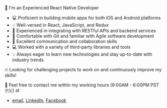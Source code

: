 🚀 I'm an Experienced React Native Developer

* 💻 Proficient in building mobile apps for both iOS and Android platforms
* 💡 Well-versed in React, JavaScript, and Redux
* 📱 Experienced in integrating with RESTful APIs and backend services
* 🔧 Comfortable with Git and familiar with Agile software development
* 💬 Excellent communication and collaboration skills
* 💻 Worked with a variety of third-party libraries and tools
* 💡 Always eager to learn new technologies and stay up-to-date with industry trends

🔥 Looking for challenging projects to work on and continuously improve my skills!

📇 Feel free to contact me within my working hours (9:00AM - 6:00PM PST🇵🇰) at
* [email](mailto:mahed442@gmail.com), [LinkedIn](https://www.linkedin.com/in/mahedshahzad), [Facebook](https://www.facebook.com/mahedshahzad)
